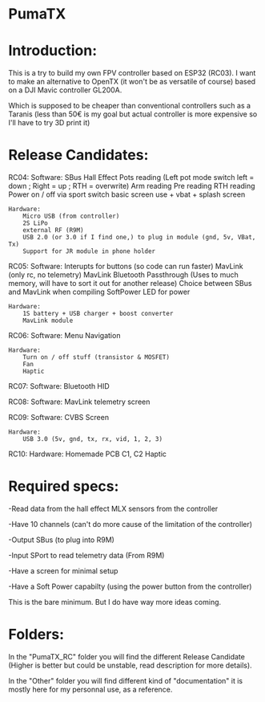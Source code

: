 # PumaTX

# Introduction:
This is a try to build my own FPV controller based on ESP32 (RC03).
I want to make an alternative to OpenTX (it won't be as versatile of course) based on a DJI Mavic controller GL200A.

Which is supposed to be cheaper than conventional controllers such as a Taranis (less than 50€ is my goal but actual controller is more expensive so I'll have to try 3D print it)

# Release Candidates:

RC04: 
	Software:
		SBus
		Hall Effect
		Pots reading (Left pot mode switch left = down ; Right = up ; RTH = overwrite)
		Arm reading
		Pre reading
		RTH reading
		Power on / off via sport switch
		basic screen use + vbat + splash screen
		
	Hardware:
		Micro USB (from controller)
		2S LiPo
		external RF (R9M)
		USB 2.0 (or 3.0 if I find one,) to plug in module (gnd, 5v, VBat, Tx)
		Support for JR module in phone holder
		
RC05:
	Software:
		Interupts for buttons (so code can run faster)
		MavLink (only rc, no telemetry) 
		MavLink Bluetooth Passthrough (Uses to much memory, will have to sort it out for another release)
		Choice between SBus and MavLink when compiling
		SoftPower
		LED for power
		
	Hardware:
		1S battery + USB charger + boost converter
		MavLink module
		
RC06:
	Software:
		Menu Navigation
		
	Hardware:
		Turn on / off stuff (transistor & MOSFET)
		Fan
		Haptic
		
RC07:
	Software:
		Bluetooth HID
		
RC08:
	Software:
		MavLink telemetry screen

RC09:
	Software:
		CVBS Screen
		
	Hardware:
		USB 3.0 (5v, gnd, tx, rx, vid, 1, 2, 3)
	
RC10:
	Hardware:
		Homemade PCB
		C1, C2
		Haptic
		

# Required specs:
-Read data from the hall effect MLX sensors from the controller

-Have 10 channels (can't do more cause of the limitation of the controller)

-Output SBus (to plug into R9M)

-Input SPort to read telemetry data (From R9M)

-Have a screen for minimal setup

-Have a Soft Power capabilty (using the power button from the controller)


This is the bare minimum. But I do have way more ideas coming.

# Folders:
In the "PumaTX_RC" folder you will find the different Release Candidate (Higher is better but could be unstable, read description for more details).

In the "Other" folder you will find different kind of "documentation" it is mostly here for my personnal use, as a reference.
